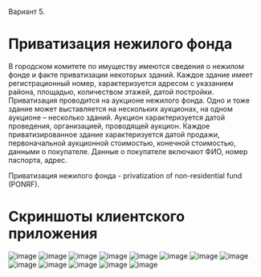Вариант 5.

# Приватизация нежилого фонда

В городском комитете по имуществу имеются сведения о нежилом фонде и
факте приватизации некоторых зданий. Каждое здание имеет регистрационный
номер, характеризуется адресом с указанием района, площадью, количеством
этажей, датой постройки. Приватизация проводится на аукционе нежилого фонда.
Одно и тоже здание может выставляется на нескольких аукционах, на одном
аукционе – несколько зданий. Аукцион характеризуется датой проведения,
организацией, проводящей аукцион. Каждое приватизированное здание
характеризуется датой продажи, первоначальной аукционной стоимостью,
конечной стоимостью, данными о покупателе. Данные о покупателе включают
ФИО, номер паспорта, адрес. 

Приватизация нежилого фонда - privatization of non-residential fund (PONRF).

# Скриншоты клиентского приложения
![image](https://github.com/WinterJupiter/dotnet-2023/assets/90478585/daa7e701-078e-498f-816e-89d5ddb083c3)
![image](https://github.com/WinterJupiter/dotnet-2023/assets/90478585/f8198b0b-d942-4e8d-8993-4c79fe99fbd5)
![image](https://github.com/WinterJupiter/dotnet-2023/assets/90478585/09befe27-00cc-44a8-936a-822e84aa64fd)
![image](https://github.com/WinterJupiter/dotnet-2023/assets/90478585/bc351a6a-af12-4e65-be74-3570505992bd)
![image](https://github.com/WinterJupiter/dotnet-2023/assets/90478585/d19dba4c-64a2-4816-a56e-5b6f6ef8246a)
![image](https://github.com/WinterJupiter/dotnet-2023/assets/90478585/0867dfd3-17db-46d1-964e-28c12d61ac05)
![image](https://github.com/WinterJupiter/dotnet-2023/assets/90478585/03f02eca-4d96-445a-b8f1-8f4993527a34)
![image](https://github.com/WinterJupiter/dotnet-2023/assets/90478585/0d6bb436-a93d-4d03-ad87-41066ec63e31)
![image](https://github.com/WinterJupiter/dotnet-2023/assets/90478585/394f0612-4429-4b92-868c-3fed7b13a354)
![image](https://github.com/WinterJupiter/dotnet-2023/assets/90478585/e34d59fb-19a8-483c-9e40-dc47e70e2471)
![image](https://github.com/WinterJupiter/dotnet-2023/assets/90478585/a4c1865a-d548-4410-a0f2-eb3985354698)
![image](https://github.com/WinterJupiter/dotnet-2023/assets/90478585/df0da0d6-d83e-49bc-ba5b-dc30e83e99d8)
![image](https://github.com/WinterJupiter/dotnet-2023/assets/90478585/41cc41e0-06cd-4a62-b633-04b478e08f7e)


